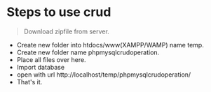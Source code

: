 # Steps to use crud

> Download zipfile from server.

- Create new folder into htdocs/www(XAMPP/WAMP) name temp.
- Create new folder name phpmysqlcrudoperation.
- Place all files over here.
- Import database
- open with url http://localhost/temp/phpmysqlcrudoperation/
- That's it.
